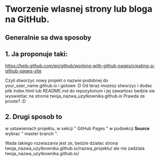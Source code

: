 
# Tworzenie wlasnej strony lub bloga na GitHub.


## Generalnie sa dwa sposoby

## 1. Ja proponuje taki:
https://help.github.com/en/github/working-with-github-pages/creating-a-github-pages-site

Czyli stworzyc nowy projekt o nazwie podobnej do your_user_name.github.io
i gotowe :D
Od teraz mozesz stworzyc i dodac plik index.html lub README.md do repozytorium
i jej zawartosc bedzie sie wyswietlac na stronie twoja_nazwa_uzytkownika.github.io
Prawda ze proste? :D


## 2. Drugi sposob to 
w ustawieniach projektu, w sekcji " GitHub Pages " 
w podsekcji **Source** wybrac " master branch ".

Wada takiego rozwiazania jest ze, 
bedzie dzialac strona twoja_nazwa_uzytkownika.github.io/nazwa_projektu/
ale nie zadziala twoja_nazwa_uzytkownika.github.io/
